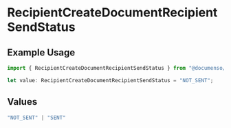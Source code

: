 # RecipientCreateDocumentRecipientSendStatus

## Example Usage

```typescript
import { RecipientCreateDocumentRecipientSendStatus } from "@documenso/sdk-typescript/models/operations";

let value: RecipientCreateDocumentRecipientSendStatus = "NOT_SENT";
```

## Values

```typescript
"NOT_SENT" | "SENT"
```